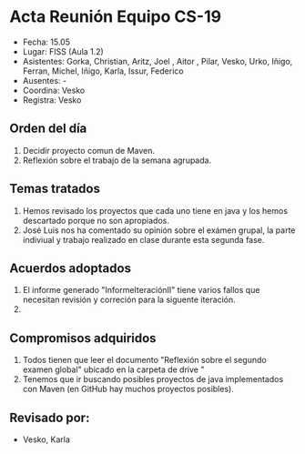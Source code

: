 # Acta Reunión Equipo CS-19

- Fecha: 15.05
- Lugar: FISS (Aula 1.2)
- Asistentes: Gorka, Christian, Aritz, Joel , Aitor , Pilar, Vesko, Urko, Iñigo, Ferran, Michel, Iñigo, Karla, Issur, Federico
- Ausentes: -
- Coordina: Vesko
- Registra: Vesko

## Orden del día
1. Decidir proyecto comun de Maven.
2. Reflexión sobre el trabajo de la semana agrupada.

## Temas tratados
1. Hemos revisado los proyectos que cada uno tiene en java y los hemos descartado porque no son apropiados.
2. José Luis nos ha comentado su opinión sobre el exámen grupal, la parte indiviual y trabajo realizado en clase durante esta segunda fase.


## Acuerdos adoptados
1. El informe generado "InformeIteraciónII"  tiene varios fallos que necesitan revisión y correción para la siguente iteración.
2. 
  
## Compromisos adquiridos
1. Todos tienen que leer el documento "Reflexión sobre el segundo examen global" ubicado en la carpeta de drive "
2. Tenemos que ir buscando posibles proyectos de java implementados con Maven (en GitHub hay muchos proyectos posibles).

## Revisado por:
- Vesko, Karla 


